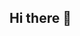 ## Hi there 👋

<!--
**NikolasReis/NikolasReis** is a ✨ _special_ ✨ repository because its `README.md` (this file) appears on your GitHub profile.

Boas vindas ao meu perfil 💙💙
Meu nome é Nikolas Reis

Estou estudando na Alura
Estou me desenvolvendo na linguagem JavaScript
Utilizo esse espaço para minha organização e compartilhamento dos meu projetos desenvolvidos

Você pode entrar em contato comigo 📫
00001100195439sp@al.educacao.sp.gov.br

![<iframe src="https://giphy.com/embed/OXGDYQuGNfE4AzQsgd" width="480" height="480" frameBorder="0" class="giphy-embed" allowFullScreen></iframe><p><a href="https://giphy.com/gifs/speed-hyper-warp-OXGDYQuGNfE4AzQsgd">via GIPHY</a></p>]
